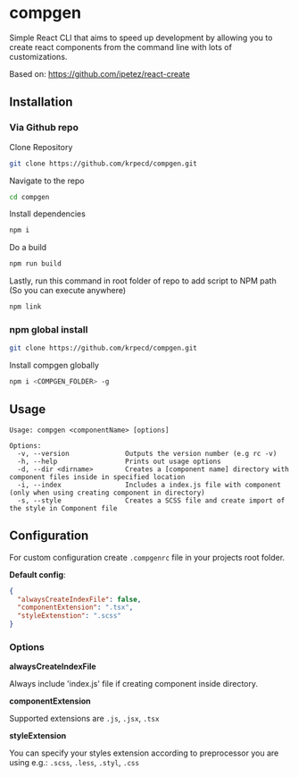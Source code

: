 # compgen
Simple React CLI that aims to speed up development by allowing you to create react components from the command line with lots of customizations.

Based on: https://github.com/ipetez/react-create

## Installation

### Via Github repo
Clone Repository
```bash
git clone https://github.com/krpecd/compgen.git
```
Navigate to the repo
```bash
cd compgen
```
Install dependencies
```bash
npm i
```
Do a build
```bash
npm run build
```
Lastly, run this command in root folder of repo to add script to NPM path (So you can execute anywhere)
```bash
npm link
```

### npm global install

```bash
git clone https://github.com/krpecd/compgen.git
```
Install compgen globally 
```bash
npm i <COMPGEN_FOLDER> -g
```

## Usage
    Usage: compgen <componentName> [options]

    Options:
      -v, --version              Outputs the version number (e.g rc -v)
      -h, --help                 Prints out usage options
      -d, --dir <dirname>        Creates a [component name] directory with component files inside in specified location
      -i, --index                Includes a index.js file with component (only when using creating component in directory)
      -s, --style                Creates a SCSS file and create import of the style in Component file               
 

## Configuration
For custom configuration create `.compgenrc` file in your projects root folder.

**Default config**:
```json
{
  "alwaysCreateIndexFile": false,
  "componentExtension": ".tsx",
  "styleExtenstion": ".scss"
}
```

### Options

**alwaysCreateIndexFile**

Always include 'index.js' file if creating component inside directory.

**componentExtension**

Supported extensions are `.js`, `.jsx`, `.tsx`

**styleExtension**

You can specify your styles extension according to preprocessor you are using e.g.: `.scss`, `.less`, `.styl`, `.css`
